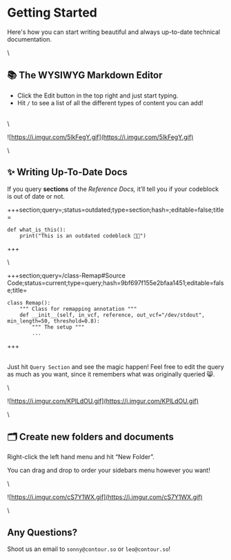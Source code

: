 # Getting Started

Here's how you can start writing beautiful and always up-to-date technical documentation.

\

## 📚 The WYSIWYG Markdown Editor

- Click the Edit button in the top right and just start typing.
- Hit `/` to see a list of all the different types of content you can add!

\
\

![https://i.imgur.com/5lkFegY.gif](https://i.imgur.com/5lkFegY.gif)

\

## ✨ Writing Up-To-Date Docs

If you query **sections** of the *Reference Docs,* it’ll tell you if your codeblock is out of date or not.

+++section;query=;status=outdated;type=section;hash=;editable=false;title=

```
def what_is_this():
    print("This is an outdated codeblock 👴🏽")

```

+++

\

+++section;query=/class-Remap#Source Code;status=current;type=query;hash=9bf697f155e2bfaa1451;editable=false;title=

```
class Remap():
    """ Class for remapping annotation """
    def __init__(self, in_vcf, reference, out_vcf="/dev/stdout", min_length=50, threshold=0.8):
        """ The setup """
        ...

```

+++

\
Just hit `Query Section` and see the magic happen! Feel free to edit the query as much as you want, since it remembers what was originally queried 😸.

\

![https://i.imgur.com/KPlLdOU.gif](https://i.imgur.com/KPlLdOU.gif)

\

## 🗂 Create new folders and documents

Right-click the left hand menu and hit “New Folder”.

You can drag and drop to order your sidebars menu however you want!

\

![https://i.imgur.com/cS7Y1WX.gif](https://i.imgur.com/cS7Y1WX.gif)

\

## Any Questions?

Shoot us an email to `sonny@contour.so` or `leo@contour.so`!